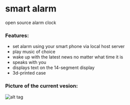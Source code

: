 # smart alarm
open source alarm clock

### Features:

* set alarm using your smart phone via local host server
* play music of choice
* wake up with the latest news no matter what time it is
* speaks with you
* displays text on the 14-segment display
* 3d-printed case

### Picture of the current vesion:

![alt tag](https://raw.githubusercontent.com/fgebhart/smart_alarm/master/rpi_zero_alarm.jpg)

